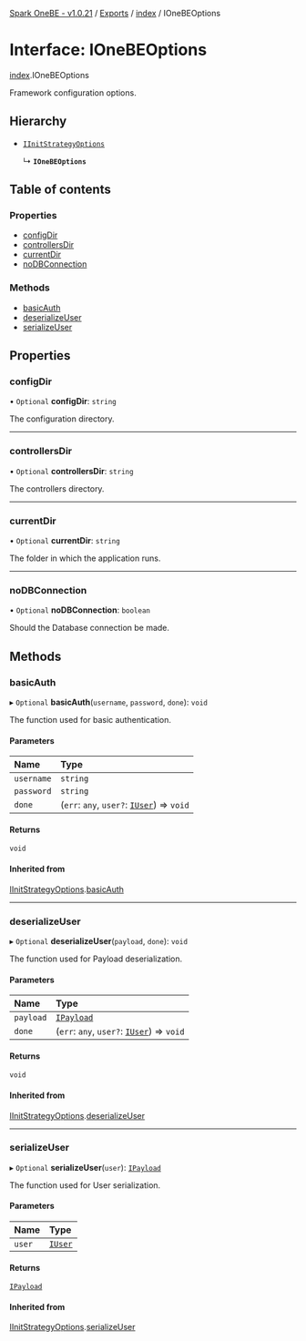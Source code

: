 [Spark OneBE - v1.0.21](../README.md) / [Exports](../modules.md) / [index](../modules/index.md) / IOneBEOptions

# Interface: IOneBEOptions

[index](../modules/index.md).IOneBEOptions

Framework configuration options.

## Hierarchy

- [`IInitStrategyOptions`](Authentication_Passport.IInitStrategyOptions.md)

  ↳ **`IOneBEOptions`**

## Table of contents

### Properties

- [configDir](index.IOneBEOptions.md#configdir)
- [controllersDir](index.IOneBEOptions.md#controllersdir)
- [currentDir](index.IOneBEOptions.md#currentdir)
- [noDBConnection](index.IOneBEOptions.md#nodbconnection)

### Methods

- [basicAuth](index.IOneBEOptions.md#basicauth)
- [deserializeUser](index.IOneBEOptions.md#deserializeuser)
- [serializeUser](index.IOneBEOptions.md#serializeuser)

## Properties

### configDir

• `Optional` **configDir**: `string`

The configuration directory.

___

### controllersDir

• `Optional` **controllersDir**: `string`

The controllers directory.

___

### currentDir

• `Optional` **currentDir**: `string`

The folder in which the application runs.

___

### noDBConnection

• `Optional` **noDBConnection**: `boolean`

Should the Database connection be made.

## Methods

### basicAuth

▸ `Optional` **basicAuth**(`username`, `password`, `done`): `void`

The function used for basic authentication.

#### Parameters

| Name | Type |
| :------ | :------ |
| `username` | `string` |
| `password` | `string` |
| `done` | (`err`: `any`, `user?`: [`IUser`](Authentication_IUser.IUser.md)) => `void` |

#### Returns

`void`

#### Inherited from

[IInitStrategyOptions](Authentication_Passport.IInitStrategyOptions.md).[basicAuth](Authentication_Passport.IInitStrategyOptions.md#basicauth)

___

### deserializeUser

▸ `Optional` **deserializeUser**(`payload`, `done`): `void`

The function used for Payload deserialization.

#### Parameters

| Name | Type |
| :------ | :------ |
| `payload` | [`IPayload`](Authentication_IPayload.IPayload.md) |
| `done` | (`err`: `any`, `user?`: [`IUser`](Authentication_IUser.IUser.md)) => `void` |

#### Returns

`void`

#### Inherited from

[IInitStrategyOptions](Authentication_Passport.IInitStrategyOptions.md).[deserializeUser](Authentication_Passport.IInitStrategyOptions.md#deserializeuser)

___

### serializeUser

▸ `Optional` **serializeUser**(`user`): [`IPayload`](Authentication_IPayload.IPayload.md)

The function used for User serialization.

#### Parameters

| Name | Type |
| :------ | :------ |
| `user` | [`IUser`](Authentication_IUser.IUser.md) |

#### Returns

[`IPayload`](Authentication_IPayload.IPayload.md)

#### Inherited from

[IInitStrategyOptions](Authentication_Passport.IInitStrategyOptions.md).[serializeUser](Authentication_Passport.IInitStrategyOptions.md#serializeuser)
